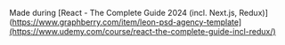 Made during [React - The Complete Guide 2024 (incl. Next.js, Redux)](https://www.graphberry.com/item/leon-psd-agency-template](https://www.udemy.com/course/react-the-complete-guide-incl-redux/)

